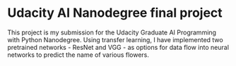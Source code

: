 
# Udacity AI Nanodegree final project

This project is my submission for the Udacity Graduate AI Programming with Python Nanodegree. Using transfer learning, I have implemented two pretrained networks - ResNet and VGG - as options for data flow into neural networks to predict the name of various flowers. 